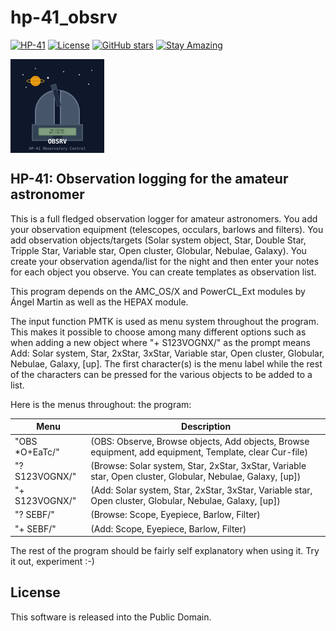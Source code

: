 # hp-41_obsrv

[![HP-41](https://img.shields.io/badge/HP--41-Calculator-orange)](https://en.wikipedia.org/wiki/HP-41C)
[![License](https://img.shields.io/badge/License-Public%20Domain-brightgreen.svg)](https://unlicense.org/)
[![GitHub stars](https://img.shields.io/github/stars/isene/hp-41_obsrv.svg)](https://github.com/isene/hp-41_obsrv/stargazers)
[![Stay Amazing](https://img.shields.io/badge/Stay-Amazing-blue.svg)](https://isene.org)

<img src="img/obsrv_logo.svg" align="left" width="150" height="150" alt="OBSRV Logo">
<br clear="left"/>

## HP-41: Observation logging for the amateur astronomer

This is a full fledged observation logger for amateur astronomers. You add your observation equipment (telescopes, occulars, barlows and filters). You add observation objects/targets (Solar system object, Star, Double Star, Tripple Star, Variable star, Open cluster, Globular, Nebulae, Galaxy). You create your observation agenda/list for the night and then enter your notes for each object you observe. You can create templates as observation list.

This program depends on the AMC_OS/X and PowerCL_Ext modules by Ángel Martin as well as the HEPAX module.

The input function PMTK is used as menu system throughout the program. This makes it possible to choose among many different options such as when adding a new object where "+ S123VOGNX/" as the prompt means Add: Solar system, Star, 2xStar, 3xStar, Variable star, Open cluster, Globular, Nebulae, Galaxy, [up]. The first character(s) is the menu label while the rest of the characters can be pressed for the various objects to be added to a list.

Here is the menus throughout: the program:

Menu	|Description
----------------|-----------
"OBS *O+EaTc/" | (OBS: Observe, Browse objects, Add objects, Browse equipment, add equipment, Template, clear Cur-file)
"? S123VOGNX/" | (Browse: Solar system, Star, 2xStar, 3xStar, Variable star, Open cluster, Globular, Nebulae, Galaxy, [up])
"+ S123VOGNX/" | (Add: Solar system, Star, 2xStar, 3xStar, Variable star, Open cluster, Globular, Nebulae, Galaxy, [up])
"? SEBF/" | (Browse: Scope, Eyepiece, Barlow, Filter)
"+ SEBF/" | (Add: Scope, Eyepiece, Barlow, Filter)

The rest of the program should be fairly self explanatory when using it. Try it out, experiment :-)

## License
This software is released into the Public Domain.
